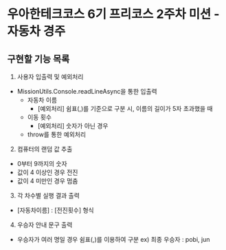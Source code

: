 # 우아한테크코스 6기 프리코스 2주차 미션 - 자동차 경주

## 구현할 기능 목록

1. 사용자 입출력 및 예외처리

- MissionUtils.Console.readLineAsync을 통한 입출력
  - 자동차 이름
    - [예외처리] 쉼표(,)를 기준으로 구분 시, 이름의 길이가 5자 초과했을 때
  - 이동 횟수
    - [예외처리] 숫자가 아닌 경우
  - throw를 통한 예외처리

2. 컴퓨터의 랜덤 값 추출

- 0부터 9까지의 숫자
- 값이 4 이상인 경우 전진
- 값이 4 미만인 경우 멈춤

3. 각 차수별 실행 결과 출력

- [자동차이름] : [전진횟수] 형식

4. 우승자 안내 문구 출력

- 우승자가 여러 명일 경우 쉼표(,)를 이용하여 구분
  ex) 최종 우승자 : pobi, jun

